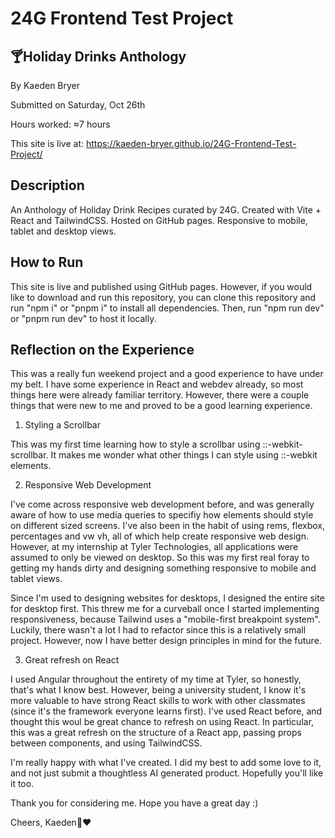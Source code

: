 # 24G Frontend Test Project

## 🍸Holiday Drinks Anthology

By Kaeden Bryer

Submitted on Saturday, Oct 26th

Hours worked: ≈7 hours

This site is live at: https://kaeden-bryer.github.io/24G-Frontend-Test-Project/

## Description

An Anthology of Holiday Drink Recipes curated by 24G. Created with Vite + React and TailwindCSS. Hosted on GitHub pages. Responsive to mobile, tablet and desktop views.

## How to Run

This site is live and published using GitHub pages. However, if you would like to download and run this repository, you can clone this repository and run "npm i" or "pnpm i" to install all dependencies. Then, run "npm run dev" or "pnpm run dev" to host it locally.

## Reflection on the Experience

This was a really fun weekend project and a good experience to have under my belt. I have some experience in React and webdev already, so most things here were already familiar territory. However, there were a couple things that were new to me and proved to be a good learning experience.

1. Styling a Scrollbar

This was my first time learning how to style a scrollbar using ::-webkit-scrollbar. It makes me wonder what other things I can style using ::-webkit elements.

2. Responsive Web Development

I've come across responsive web development before, and was generally aware of how to use media queries to specifiy how elements should style on different sized screens. I've also been in the habit of using rems, flexbox, percentages and vw vh, all of which help create responsive web design. However, at my internship at Tyler Technologies, all applications were assumed to only be viewed on desktop. So this was my first real foray to getting my hands dirty and designing something responsive to mobile and tablet views.

Since I'm used to designing websites for desktops, I designed the entire site for desktop first. This threw me for a curveball once I started implementing responsiveness, because Tailwind uses a "mobile-first breakpoint system". Luckily, there wasn't a lot I had to refactor since this is a relatively small project. However, now I have better design principles in mind for the future.

3. Great refresh on React

I used Angular throughout the entirety of my time at Tyler, so honestly, that's what I know best. However, being a university student, I know it's more valuable to have strong React skills to work with other classmates (since it's the framework everyone learns first). I've used React before, and thought this woul be great chance to refresh on using React. In particular, this was a great refresh on the structure of a React app, passing props between components, and using TailwindCSS.

I'm really happy with what I've created. I did my best to add some love to it, and not just submit a thoughtless AI generated product. Hopefully you'll like it too.

Thank you for considering me. Hope you have a great day :)

Cheers,
Kaeden🥂❤️
